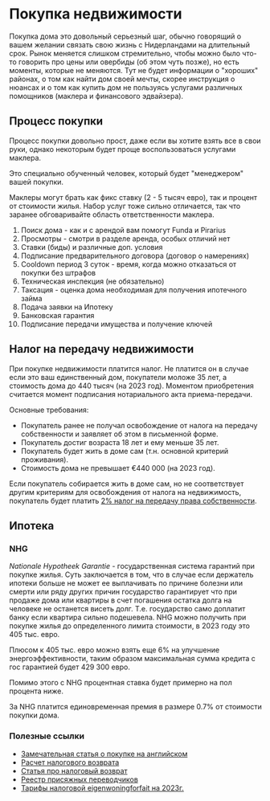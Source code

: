 # Покупка недвижимости

Покупка дома это довольный серьезный шаг, обычно говорящий о вашем желании связать свою жизнь с Нидерландами на длительный срок. Рынок меняется слишком стремительно, чтобы можно было что-то говорить про цены или овербиды (об этом чуть позже), но есть моменты, которые не меняются. Тут не будет информации о "хороших" районах, о том как найти дом своей мечты, скорее инструкция о нюансах и о том как купить дом не пользуясь услугами различных помощников (маклера и финансового эдвайзера).

## Процесс покупки

Процесс покупки довольно прост, даже если вы хотите взять все в свои руки, однако некоторым будет проще воспользоваться услугами маклера.

Это специально обученный человек, который будет "менеджером" вашей покупки.

Маклеры могут брать как фикс ставку (2 - 5 тысяч евро), так и процент от стоимости жилья. Набор услуг тоже сильно отличается, так что заранее обговаривайте область ответственности маклера.

1. Поиск дома - как и с арендой вам помогут Funda и Pirarius
2. Просмотры - смотри в разделе аренда, особых отличий нет
3. Ставки (биды) и различные доп. условия
4. Подписание предварительного договора (договор о намерениях)
5. Cooldown период 3 суток - время, когда можно отказаться от покупки без штрафов
6. Техническая инспекция (не обязательно)
7. Таксация - оценка дома необходимая для получения ипотечного займа
8. Подача заявки на Ипотеку
9. Банковская гарантия
10. Подписание передачи имущества и получение ключей 

## Налог на передачу недвижимости

При покупке недвижимости платится налог. Не платится он в случае если это ваш единственный дом, покупатели моложе 35 лет, а стоимость дома до 440 тысяч (на 2023 год). Моментом приобретения считается момент подписания нотариального акта приема-передачи.

Основные требования:
* Покупатель ранее не получал освобождение от налога на передачу собственности и заявляет об этом в письменной форме.
* Покупатель достиг возраста 18 лет и ему меньше 35 лет.
* Покупатель будет жить в доме сам (т.н. основной критерий проживания).
* Стоимость дома не превышает €440 000 (на 2023 год).

Если покупатель собирается жить в доме сам, но не соответствует другим критериям для освобождения от налога на недвижимость, покупатель будет платить [2% налог на передачу права собственности](https://www.rijksoverheid.nl/onderwerpen/huis-kopen/vraag-en-antwoord/vrijstelling-overdrachtsbelasting).

## Ипотека

### NHG

*Nationale Hypotheek Garantie* - государственная система гарантий при покупке жилья. Суть заключается в том, что в случае если держатель ипотеки больше не может ее выплачивать по причине болезни или смерти или ряду других причин государство гарантирует что при продаже дома или квартиры в счет погашения остатка долга на человеке не останется висеть долг. Т.е. государство само доплатит банку если квартира сильно подешевела. NHG можно получить при покупке жилья до определенного лимита стоимости, в 2023 году это 405 тыс. евро.

Плюсом к 405 тыс. евро можно взять еще 6% на улучшение энергоэффективности, таким образом максимальная сумма кредита с гос гарантией будет 429 300 евро.

Помимо этого с NHG процентная ставка будет примерно на пол процента ниже.

За NHG платится единовременная премия в размере 0.7% от стоимости покупки дома.

### Полезные ссылки
 
* [Замечательная статья о покупке на английском](https://www.iamsterdam.com/en/live-work-study/living/housing/steps-to-buying-a-house-in-the-netherlands)
* [Расчет налогового возврата](https://www.berekenhet.nl/hypotheek-en-wonen/hypotheekrenteaftrek.html#calctop)
* [Статья про налоговый возврат](https://www.viisi-expats.nl/mortgages/tax-deductible-mortgage-interest/)
* [Реестр присяжных переводчиков](https://zoekeentolkvertaler.bureauwbtv.nl/)
* [Тарифы налоговой eigenwoningforfait на 2023г.](https://www.belastingdienst.nl/wps/wcm/connect/nl/koopwoning/content/hoe-werkt-eigenwoningforfait)
